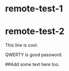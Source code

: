 # remote-test-1
# remote-test-2

This line is cool.

QWERTY is good password.

##Add some text here too.
